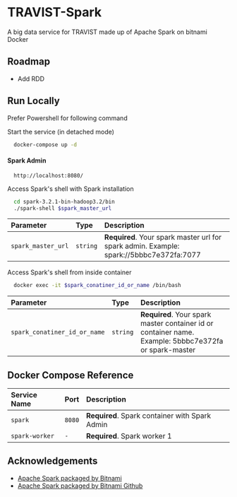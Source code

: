 
# TRAVIST-Spark

A big data service for TRAVIST made up of Apache Spark on bitnami Docker


## Roadmap

- Add RDD


## Run Locally

Prefer Powershell for following command

Start the service (in detached mode)

```bash
  docker-compose up -d
```

#### Spark Admin

```http
  http://localhost:8080/
```

Access Spark's shell with Spark installation

```bash
  cd spark-3.2.1-bin-hadoop3.2/bin
  ./spark-shell $spark_master_url
```

| Parameter | Type     | Description                |
| :-------- | :------- | :------------------------- |
| `spark_master_url` | `string` | **Required**. Your spark master url for spark admin. Example: spark://5bbbc7e372fa:7077 |

Access Spark's shell from inside container

```bash
  docker exec -it $spark_conatiner_id_or_name /bin/bash
```

| Parameter | Type     | Description                |
| :-------- | :------- | :------------------------- |
| `spark_conatiner_id_or_name` | `string` | **Required**. Your spark master container id or container name. Example: 5bbbc7e372fa or spark-master |


## Docker Compose Reference

| Service Name | Port     | Description                |
| :-------- | :------- | :------------------------- |
| `spark` | `8080` | **Required**. Spark container with Spark Admin |
| `spark-worker` | `-` | **Required**. Spark worker 1 |
## Acknowledgements

 - [Apache Spark packaged by Bitnami](https://hub.docker.com/r/bitnami/spark/)
 - [Apache Spark packaged by Bitnami Github](https://github.com/bitnami/bitnami-docker-spark)

